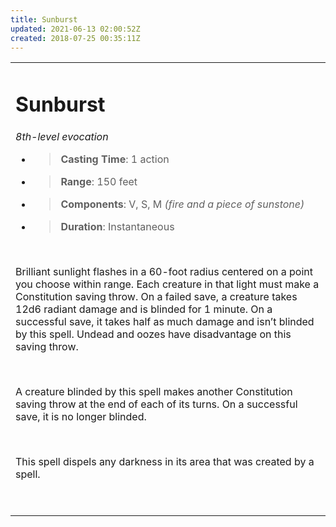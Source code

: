 ```yaml
---
title: Sunburst
updated: 2021-06-13 02:00:52Z
created: 2018-07-25 00:35:11Z
---
```


<table><tbody><tr class="odd"><td><h1 id="sunburst"><strong>Sunburst</strong></h1><p><em>8th-level evocation</em></p><ul><li><blockquote><p><strong>Casting Time</strong>: 1 action</p></blockquote></li><li><blockquote><p><strong>Range</strong>: 150 feet</p></blockquote></li><li><blockquote><p><strong>Components</strong>: V, S, M <em>(fire and a piece of sunstone)</em></p></blockquote></li><li><blockquote><p><strong>Duration</strong>: Instantaneous</p></blockquote></li></ul><p> </p><p>Brilliant sunlight flashes in a 60-foot radius centered on a point you choose within range. Each creature in that light must make a Constitution saving throw. On a failed save, a creature takes 12d6 radiant damage and is blinded for 1 minute. On a successful save, it takes half as much damage and isn’t blinded by this spell. Undead and oozes have disadvantage on this saving throw.</p><p> </p><p>A creature blinded by this spell makes another Constitution saving throw at the end of each of its turns. On a successful save, it is no longer blinded.</p><p> </p><p>This spell dispels any darkness in its area that was created by a spell.</p><p> </p></td></tr></tbody></table>